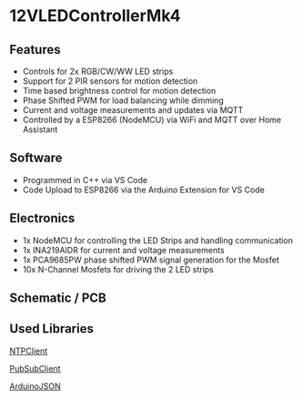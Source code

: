# 12VLEDControllerMk4

## Features
- Controls for 2x RGB/CW/WW LED strips
- Support for 2 PIR sensors for motion detection
- Time based brightness control for motion detection
- Phase Shifted PWM for load balancing while dimming
- Current and voltage measurements and updates via MQTT
- Controlled by a ESP8266 (NodeMCU) via WiFi and MQTT over Home Assistant

## Software
- Programmed in C++ via VS Code 
- Code Upload to ESP8266 via the Arduino Extension for VS Code

## Electronics
- 1x NodeMCU for controlling the LED Strips and handling communication
- 1x INA219AIDR for current and voltage measurements
- 1x PCA9685PW phase shifted PWM signal generation for the Mosfet
- 10x N-Channel Mosfets for driving the 2 LED strips

## Schematic / PCB

## Used Libraries
[NTPClient](https://github.com/arduino-libraries/NTPClient)

[PubSubClient](https://github.com/knolleary/pubsubclient)

[ArduinoJSON](https://github.com/bblanchon/ArduinoJson)
